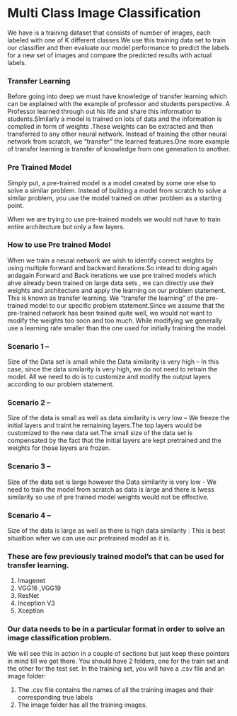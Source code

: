 # Multi Class Image Classification

We have is a training dataset that consists of number of images, each labeled with one of K different classes.We use this training data set to train our classifier and then evaluate our model performance to predict the labels for a new set of images and compare the predicted results with actual labels.

### Transfer Learning
Before going into deep we must have knowledge of transfer learning which can be explained with the example of professor and students perspective. A Professor learned through out his life and share this information to students.SImilarly a model is trained on lots of data and the information is complied in form of weights .These weights can be extracted and then transferred to any other neural network. Instead of training the other neural network from scratch, we “transfer” the learned features.One more example of transfer learning is transfer of knowledge from one generation to another.

### Pre Trained Model
Simply put, a pre-trained model is a model created by some one else to solve a similar problem. Instead of building a model from scratch to solve a similar problem, you use the model trained on other problem as a starting point.

When we are trying to use pre-trained models we would not have to train entire architecture but only a few layers.

### How to use Pre trained Model
When we train a neural network we wish to identify correct weights by using multiple forward and backward iterations.So intead to doing again andagain Forward and Back iterations we use pre trained models which ahve already been trained on large data sets , we can directly use their weights and architecture and apply the learning on our problem statement. This is known as transfer learning. We “transfer the learning” of the pre-trained model to our specific problem statement.Since we assume that the pre-trained network has been trained quite well, we would not want to modify the weights too soon and too much. While modifying we generally use a learning rate smaller than the one used for initially training the model.
### Scenario 1 – 
Size of the Data set is small while the Data similarity is very high – In this case, since the data similarity is very high, we do not need to retrain the model. All we need to do is to customize and modify the output layers according to our problem statement. 
### Scenario 2 –
Size of the data is small as well as data similarity is very low – We freeze the initial layers and traint he remaining layers.The top layers would be customized to the new data set.The small size of the data set is compensated by the fact that the initial layers are kept pretrained and the weights for those layers are frozen.
### Scenario 3 – 
Size of the data set is large however the Data similarity is very low - We need to train the model from scratch as data is large and there is lwess similarity so use of pre trained model weights would not be effective.
### Scenario 4 – 
Size of the data is large as well as there is high data similarity : This is best situaltion wher we can use our pretrained model as it is.

### These are few previously trained model’s that can be used for transfer learning.

1. Imagenet
2. VGG16 ,VGG19
3. ResNet
4. Inception V3
5. Xception

### Our data needs to be in a particular format in order to solve an image classification problem. 
We will see this in action in a couple of sections but just keep these pointers in mind till we get there.
You should have 2 folders, one for the train set and the other for the test set. In the training set, you will have a .csv file and an image folder:

1. The .csv file contains the names of all the training images and their corresponding true labels
2. The image folder has all the training images.
